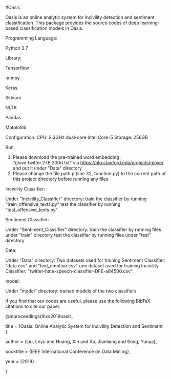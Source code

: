 #Oasis

Oasis is an online analytic system for incivility detection and sentiment classification. This package provides the source codes of deep learning-based classification models in Oasis.
 
Programming Language:

Python 3.7

Library:

Tensorflow

numpy

Keras

Sklearn

NLTK

Pandas

Matplotlib


Configuration:
CPU: 2.3GHz dual-core Intel Core i5
Storage: 256GB


Run:

1. Please download the pre-trained word embedding : "glove.twitter.27B.200d.txt" via https://nlp.stanford.edu/projects/glove/ and put it under "Data" directory
2. Please change the file path p (line 32, function.py) to the current path of this project directory  before running any files


Incivility Classifier:

Under "Incivility_Classifier" directory:
train the classifier by running "train_offensive_texts.py"
test the classifier by running "test_offensive_texts.py"


Sentiment Classifier:

Under "Sentiment_Classifier" directory:
train the classifier by running files under "train" directory
test the classifier by running files under "test" directory


Data:

Under "Data" directory:
Two datasets used for training Sentiment Classifier: "data.csv" and "text_emotion.csv"
one dataset used for training Incivility Classifier: "twitter-hate-speech-classifier-DFE-a84500.csv"


model:

Under "model" directory:
trained models of the two classifiers

 

If you find that our codes are useful, please use the following BibTeX citations to cite our paper.

@inproceedings{lhxs2019oasis,

  title     = {Oasis: Online Analytic System for Incivility Detection and Sentiment },
  
  author    = {Liu, Leyu and Huang, Xin and Xu, Jianliang and Song, Yunya},
  
  booktitle = {IEEE International Conference on Data Mining},
  
  year      = {2019}
  
}
